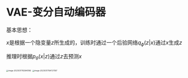 # VAE-变分自动编码器

基本思想：

$x$是根据一个隐变量$z$所生成的，训练时通过一个后验网络$q_{\phi}(z|x)$通过$x$生成$z$

推理时根据$p_{\theta}(x|z)$通过$z$去预测$x$

<img src="https://wth-markdown-image.oss-cn-beijing.aliyuncs.com/markdown_img/image-20230317163840186.png" alt="image-20230317163840186" style="zoom: 33%;" />

<img src="https://wth-markdown-image.oss-cn-beijing.aliyuncs.com/markdown_img/image-20230317164727587.png" alt="image-20230317164727587" style="zoom: 33%;" />

